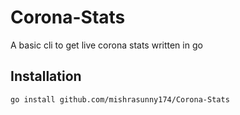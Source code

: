 # Corona-Stats
A basic cli to get live corona stats written in go

## Installation

```bash
go install github.com/mishrasunny174/Corona-Stats
```

